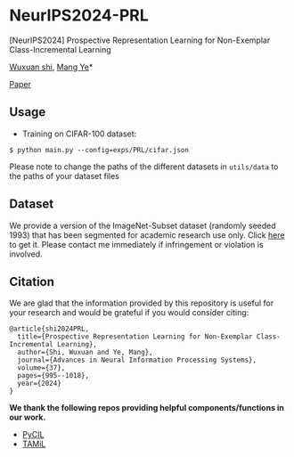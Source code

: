 # NeurIPS2024-PRL
[NeurIPS2024] Prospective Representation Learning for Non-Exemplar Class-Incremental Learning

[Wuxuan shi](https://shiwuxuan.github.io/), [Mang Ye](https://marswhu.github.io/)*

[Paper](https://openreview.net/pdf?id=ZtDARpmbun)

## Usage

* Training on CIFAR-100 dataset:

```
$ python main.py --config=exps/PRL/cifar.json
```
Please note to change the paths of the different datasets in `utils/data` to the paths of your dataset files

## Dataset
We provide a version of the ImageNet-Subset dataset (randomly seeded 1993) that has been segmented for academic research use only. Click [here](https://mega.nz/file/9ikj1bbB#Zax1V7Q1xPlkxu8C9bOq8Ocq6WAu_-jtyqvta2hkTN0) to get it. Please contact me immediately if infringement or violation is involved.

## Citation
We are glad that the information provided by this repository is useful for your research and would be grateful if you would consider citing:

```
@article{shi2024PRL,
  title={Prospective Representation Learning for Non-Exemplar Class-Incremental Learning},
  author={Shi, Wuxuan and Ye, Mang},
  journal={Advances in Neural Information Processing Systems},
  volume={37},
  pages={995--1018},
  year={2024}
}
```

**We thank the following repos providing helpful components/functions in our work.**
* [PyCIL](https://github.com/G-U-N/PyCIL)
* [TAMiL](https://github.com/NeurAI-Lab/TAMiL)
